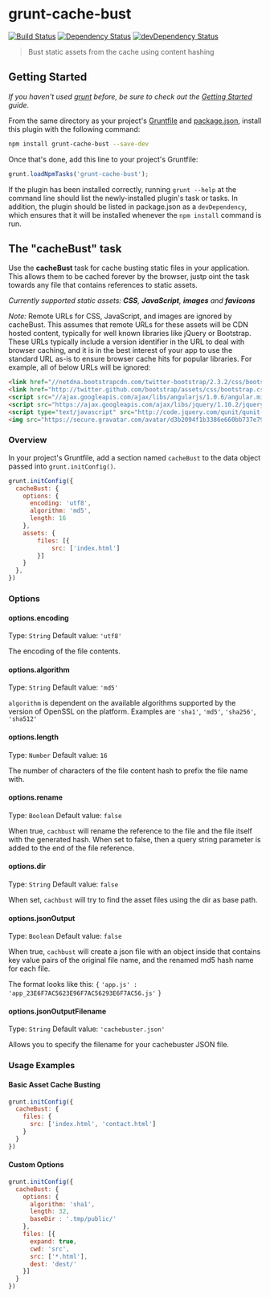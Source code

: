 # grunt-cache-bust

[![Build Status](https://travis-ci.org/hollandben/grunt-cache-bust.png?branch=master)](https://travis-ci.org/hollandben/grunt-cache-bust)
[![Dependency Status](https://david-dm.org/hollandben/grunt-cache-bust.png)](https://david-dm.org/hollandben/grunt-cache-bust)
[![devDependency Status](https://david-dm.org/hollandben/grunt-cache-bust/dev-status.png)](https://david-dm.org/hollandben/grunt-cache-bust#info=devDependencies)

> Bust static assets from the cache using content hashing

## Getting Started
_If you haven't used [grunt][] before, be sure to check out the [Getting Started][] guide._

From the same directory as your project's [Gruntfile][Getting Started] and [package.json][], install this plugin with the following command:

```bash
npm install grunt-cache-bust --save-dev
```

Once that's done, add this line to your project's Gruntfile:

```js
grunt.loadNpmTasks('grunt-cache-bust');
```

If the plugin has been installed correctly, running `grunt --help` at the command line should list the newly-installed plugin's task or tasks. In addition, the plugin should be listed in package.json as a `devDependency`, which ensures that it will be installed whenever the `npm install` command is run.

[grunt]: http://gruntjs.com/
[Getting Started]: https://github.com/gruntjs/grunt/blob/devel/docs/getting_started.md
[package.json]: https://npmjs.org/doc/json.html

## The "cacheBust" task

Use the **cacheBust** task for cache busting static files in your application. This allows them to be cached forever by the browser, justp oint the task towards any file that contains references to static assets.

_Currently supported static assets: **CSS**, **JavaScript**, **images** and **favicons**_

_Note:_ Remote URLs for CSS, JavaScript, and images are ignored by cacheBust.  This assumes that remote URLs for these assets will
be CDN hosted content, typically for well known libraries like jQuery or Bootstrap.  These URLs typically include a version
identifier in the URL to deal with browser caching, and it is in the best interest of your app to use the standard URL as-is
to ensure browser cache hits for popular libraries.  For example, all of below URLs will be ignored:

```html
<link href="//netdna.bootstrapcdn.com/twitter-bootstrap/2.3.2/css/bootstrap-combined.min.css" rel="stylesheet">
<link href="http://twitter.github.com/bootstrap/assets/css/bootstrap.css" rel="stylesheet">
<script src="//ajax.googleapis.com/ajax/libs/angularjs/1.0.6/angular.min.js"></script>
<script src="https://ajax.googleapis.com/ajax/libs/jquery/1.10.2/jquery.min.js"></script>
<script type="text/javascript" src="http://code.jquery.com/qunit/qunit-1.12.0.js"></script>
<img src="https://secure.gravatar.com/avatar/d3b2094f1b3386e660bb737e797f5dcc?s=420" alt="test" />
```

### Overview
In your project's Gruntfile, add a section named `cacheBust` to the data object passed into `grunt.initConfig()`.

```js
grunt.initConfig({
  cacheBust: {
    options: {
      encoding: 'utf8',
      algorithm: 'md5',
      length: 16
    },
    assets: {
        files: [{
            src: ['index.html']
        }]
    }
  },
})
```

### Options

#### options.encoding
Type: `String`
Default value: `'utf8'`

The encoding of the file contents.

#### options.algorithm
Type: `String`
Default value: `'md5'`

`algorithm` is dependent on the available algorithms supported by the version of OpenSSL on the platform. Examples are `'sha1'`, `'md5'`, `'sha256'`, `'sha512'`

#### options.length
Type: `Number`
Default value: `16`

The number of characters of the file content hash to prefix the file name with.

#### options.rename
Type: `Boolean`
Default value: `false`

When true, `cachbust` will rename the reference to the file and the file itself with the generated hash. When set to false, then a query string parameter is added to the end of the file reference.

#### options.dir
Type: `String`
Default value: `false`

When set, `cachbust` will try to find the asset files using the dir as base path.

#### options.jsonOutput
Type: `Boolean`
Default value: `false`

When true, `cachbust` will create a json file with an object inside that contains key value pairs of the original file name, and the renamed md5 hash name for each file.

The format looks like this:
`{`
  `'app.js' : 'app_23E6F7AC5623E96F7AC56293E6F7AC56.js'` 
`}`

#### options.jsonOutputFilename
Type: `String`
Default value: `'cachebuster.json'`

Allows you to specify the filename for your cachebuster JSON file.

### Usage Examples

#### Basic Asset Cache Busting

```js
grunt.initConfig({
  cacheBust: {
    files: {
      src: ['index.html', 'contact.html']
    }
  }
})
```

#### Custom Options

```js
grunt.initConfig({
  cacheBust: {
    options: {
      algorithm: 'sha1',
      length: 32,
      baseDir : '.tmp/public/'
    },
    files: [{
      expand: true,
      cwd: 'src',
      src: ['*.html'],
      dest: 'dest/'
    }]
  }
})
```
